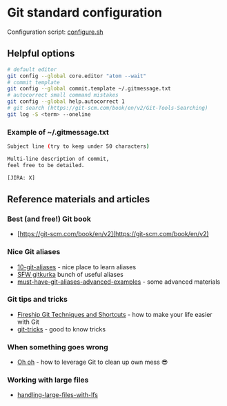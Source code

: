 # Git standard configuration
Configuration script: [configure.sh](./configure.sh)
## Helpful options
```bash
# default editor
git config --global core.editor "atom --wait"
# commit template 
git config --global commit.template ~/.gitmessage.txt
# autocorrect small command mistakes
git config --global help.autocorrect 1
# git search (https://git-scm.com/book/en/v2/Git-Tools-Searching)
git log -S <term> --oneline
```
### Example of ~/.gitmessage.txt
```bash
Subject line (try to keep under 50 characters)

Multi-line description of commit,
feel free to be detailed.

[JIRA: X]
```
## Reference materials and articles
### Best (and free!) Git book
* [https://git-scm.com/book/en/v2](https://git-scm.com/book/en/v2)
### Nice Git aliases
* [10-git-aliases](https://snyk.io/blog/10-git-aliases-for-faster-and-productive-git-workflow/) - nice place to learn aliases
* [SFW gitkurka](https://github.com/szpak/gitkurka/) bunch of useful aliases
* [must-have-git-aliases-advanced-examples](https://www.durdn.com/blog/2012/11/22/must-have-git-aliases-advanced-examples/) - some advanced materials
### Git tips and tricks
* [Fireship Git Techniques and Shortcuts](https://www.youtube.com/watch?v=ecK3EnyGD8o) - how to make your life easier with Git
* [git-tricks](https://solidsoft.wordpress.com/tag/git-tricks/) - good to know tricks
### When something goes wrong
* [Oh oh](https://ohshitgit.com/en) - how to leverage Git to clean up own mess 😎
### Working with large files
* [handling-large-files-with-lfs](https://www.git-tower.com/learn/git/faq/handling-large-files-with-lfs/)